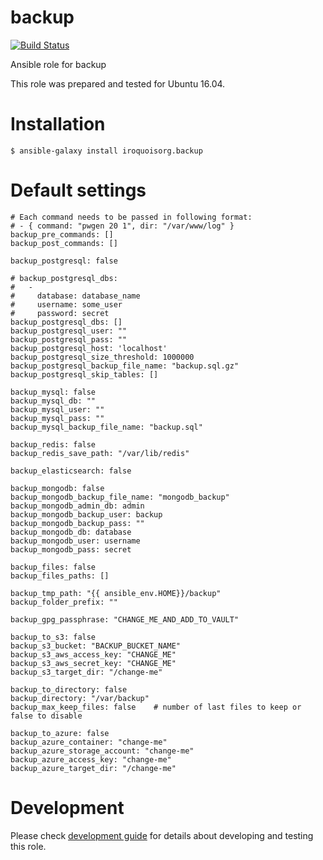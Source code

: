 # backup

[![Build Status](https://travis-ci.com/iroquoisorg/ansible-role-backup.svg?branch=master)](https://travis-ci.com/iroquoisorg/ansible-role-memcached)

Ansible role for backup

This role was prepared and tested for Ubuntu 16.04.

# Installation

`$ ansible-galaxy install iroquoisorg.backup`

# Default settings

```
# Each command needs to be passed in following format:
# - { command: "pwgen 20 1", dir: "/var/www/log" }
backup_pre_commands: []
backup_post_commands: []

backup_postgresql: false

# backup_postgresql_dbs:
#   -
#     database: database_name
#     username: some_user
#     password: secret
backup_postgresql_dbs: []
backup_postgresql_user: ""
backup_postgresql_pass: ""
backup_postgresql_host: 'localhost'
backup_postgresql_size_threshold: 1000000
backup_postgresql_backup_file_name: "backup.sql.gz"
backup_postgresql_skip_tables: []

backup_mysql: false
backup_mysql_db: ""
backup_mysql_user: ""
backup_mysql_pass: ""
backup_mysql_backup_file_name: "backup.sql"

backup_redis: false
backup_redis_save_path: "/var/lib/redis"

backup_elasticsearch: false

backup_mongodb: false
backup_mongodb_backup_file_name: "mongodb_backup"
backup_mongodb_admin_db: admin
backup_mongodb_backup_user: backup
backup_mongodb_backup_pass: ""
backup_mongodb_db: database
backup_mongodb_user: username
backup_mongodb_pass: secret

backup_files: false
backup_files_paths: []

backup_tmp_path: "{{ ansible_env.HOME}}/backup"
backup_folder_prefix: ""

backup_gpg_passphrase: "CHANGE_ME_AND_ADD_TO_VAULT"

backup_to_s3: false
backup_s3_bucket: "BACKUP_BUCKET_NAME"
backup_s3_aws_access_key: "CHANGE_ME"
backup_s3_aws_secret_key: "CHANGE_ME"
backup_s3_target_dir: "/change-me"

backup_to_directory: false
backup_directory: "/var/backup"
backup_max_keep_files: false    # number of last files to keep or false to disable

backup_to_azure: false
backup_azure_container: "change-me"
backup_azure_storage_account: "change-me"
backup_azure_access_key: "change-me"
backup_azure_target_dir: "/change-me"

```

# Development

Please check [development guide](DEVELOPMENT.md) for details about developing and testing this role.
